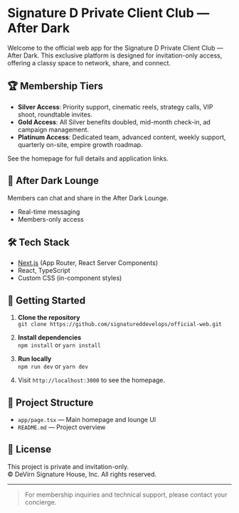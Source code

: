 # Signature D Private Client Club — After Dark

Welcome to the official web app for the Signature D Private Client Club — After Dark. This exclusive platform is designed for invitation-only access, offering a classy space to network, share, and connect.

## 🏆 Membership Tiers

- **Silver Access**: Priority support, cinematic reels, strategy calls, VIP shoot, roundtable invites.
- **Gold Access**: All Silver benefits doubled, mid-month check-in, ad campaign management.
- **Platinum Access**: Dedicated team, advanced content, weekly support, quarterly on-site, empire growth roadmap.

See the homepage for full details and application links.

## 💬 After Dark Lounge

Members can chat and share in the After Dark Lounge.
- Real-time messaging
- Members-only access

## 🛠️ Tech Stack

- [Next.js](https://nextjs.org/) (App Router, React Server Components)
- React, TypeScript
- Custom CSS (in-component styles)

## 🚀 Getting Started

1. **Clone the repository**  
   `git clone https://github.com/signatureddevelops/official-web.git`

2. **Install dependencies**  
   `npm install` or `yarn install`

3. **Run locally**  
   `npm run dev` or `yarn dev`

4. Visit `http://localhost:3000` to see the homepage.

## 📂 Project Structure

- `app/page.tsx` — Main homepage and lounge UI
- `README.md` — Project overview

## 📄 License

This project is private and invitation-only.  
© DeVirn Signature House, Inc. All rights reserved.

---

> For membership inquiries and technical support, please contact your concierge.
